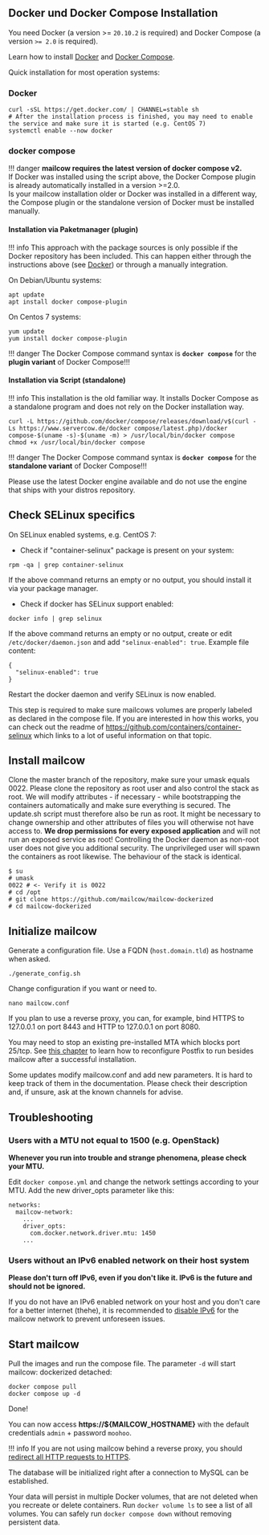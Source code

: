 ## Docker und Docker Compose Installation
You need Docker (a version >= `20.10.2` is required) and Docker Compose (a version `>= 2.0` is required).

 Learn how to install [Docker](https://docs.docker.com/install/) and [Docker Compose](https://docs.docker.com/compose/install/).

Quick installation for most operation systems:

### Docker
```
curl -sSL https://get.docker.com/ | CHANNEL=stable sh
# After the installation process is finished, you may need to enable the service and make sure it is started (e.g. CentOS 7)
systemctl enable --now docker
```

### docker compose

!!! danger
    **mailcow requires the latest version of docker compose v2.**<br>
    If Docker was installed using the script above, the Docker Compose plugin is already automatically installed in a version >=2.0.<br>
    Is your mailcow installation older or Docker was installed in a different way, the Compose plugin or the standalone version of Docker must be installed manually.

#### Installation via Paketmanager (plugin)

!!! info
    This approach with the package sources is only possible if the Docker repository has been included. This can happen either through the instructions above (see [Docker](#docker)) or through a manually integration.

On Debian/Ubuntu systems:
```
apt update
apt install docker compose-plugin
```

On Centos 7 systems:
```
yum update
yum install docker compose-plugin
```

!!! danger
    The Docker Compose command syntax is **`docker compose`** for the **plugin variant** of Docker Compose!!!

#### Installation via Script (standalone)

!!! info
    This installation is the old familiar way. It installs Docker Compose as a standalone program and does not rely on the Docker installation way.

```
curl -L https://github.com/docker/compose/releases/download/v$(curl -Ls https://www.servercow.de/docker compose/latest.php)/docker compose-$(uname -s)-$(uname -m) > /usr/local/bin/docker compose
chmod +x /usr/local/bin/docker compose
```

!!! danger
    The Docker Compose command syntax is **`docker compose`** for the **standalone variant** of Docker Compose!!!   

Please use the latest Docker engine available and do not use the engine that ships with your distros repository.

## Check SELinux specifics
On SELinux enabled systems, e.g. CentOS 7:

- Check if "container-selinux" package is present on your system:

```
rpm -qa | grep container-selinux
```

If the above command returns an empty or no output, you should install it via your package manager.

- Check if docker has SELinux support enabled:

```
docker info | grep selinux
```

If the above command returns an empty or no output, create or edit `/etc/docker/daemon.json` and add `"selinux-enabled": true`. Example file content:

```
{
  "selinux-enabled": true
}
```

Restart the docker daemon and verify SELinux is now enabled.

This step is required to make sure mailcows volumes are properly labeled as declared in the compose file.
If you are interested in how this works, you can check out the readme of https://github.com/containers/container-selinux which links to a lot of useful information on that topic.


## Install mailcow
Clone the master branch of the repository, make sure your umask equals 0022. Please clone the repository as root user and also control the stack as root. We will modify attributes - if necessary - while bootstrapping the containers automatically and make sure everything is secured. The update.sh script must therefore also be run as root. It might be necessary to change ownership and other attributes of files you will otherwise not have access to. **We drop permissions for every exposed application** and will not run an exposed service as root! Controlling the Docker daemon as non-root user does not give you additional security. The unprivileged user will spawn the containers as root likewise. The behaviour of the stack is identical.

```
$ su
# umask
0022 # <- Verify it is 0022
# cd /opt
# git clone https://github.com/mailcow/mailcow-dockerized
# cd mailcow-dockerized
```

## Initialize mailcow
Generate a configuration file. Use a FQDN (`host.domain.tld`) as hostname when asked.
```
./generate_config.sh
```

Change configuration if you want or need to.
```
nano mailcow.conf
```
If you plan to use a reverse proxy, you can, for example, bind HTTPS to 127.0.0.1 on port 8443 and HTTP to 127.0.0.1 on port 8080.

You may need to stop an existing pre-installed MTA which blocks port 25/tcp. See [this chapter](../post_installation/firststeps-local_mta.en.md) to learn how to reconfigure Postfix to run besides mailcow after a successful installation.

Some updates modify mailcow.conf and add new parameters. It is hard to keep track of them in the documentation. Please check their description and, if unsure, ask at the known channels for advise.


## Troubleshooting
### Users with a MTU not equal to 1500 (e.g. OpenStack)

**Whenever you run into trouble and strange phenomena, please check your MTU.**

Edit `docker compose.yml` and change the network settings according to your MTU.
Add the new driver_opts parameter like this:
```
networks:
  mailcow-network:
    ...
    driver_opts:
      com.docker.network.driver.mtu: 1450
    ...
```

### Users without an IPv6 enabled network on their host system

**Please don't turn off IPv6, even if you don't like it. IPv6 is the future and should not be ignored.**

If you do not have an IPv6 enabled network on your host and you don't care for a better internet (thehe), it is recommended to [disable IPv6](../post_installation/firststeps-disable_ipv6.en.md) for the mailcow network to prevent unforeseen issues.


## Start mailcow
Pull the images and run the compose file. The parameter `-d` will start mailcow: dockerized detached:
```
docker compose pull
docker compose up -d
```

Done!

You can now access **https://${MAILCOW_HOSTNAME}** with the default credentials `admin` + password `moohoo`.

!!! info
    If you are not using mailcow behind a reverse proxy, you should [redirect all HTTP requests to HTTPS](../manual-guides/u_e-80_to_443.md).

The database will be initialized right after a connection to MySQL can be established.

Your data will persist in multiple Docker volumes, that are not deleted when you recreate or delete containers. Run `docker volume ls` to see a list of all volumes. You can safely run `docker compose down` without removing persistent data.